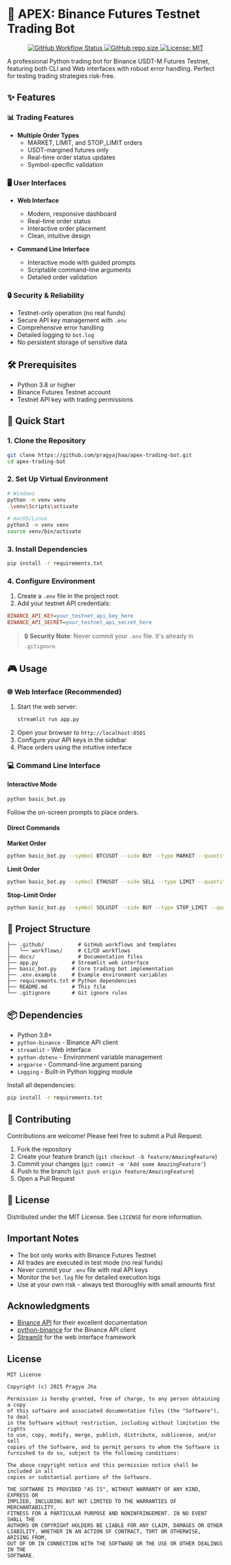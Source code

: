 # 🚀 APEX: Binance Futures Testnet Trading Bot

<div align="center">
  <p>
    <a href="https://github.com/pragyajhaa/apex/actions">
      <img alt="GitHub Workflow Status" src="https://img.shields.io/github/actions/workflow/status/pragyajhaa/apex/python-package.yml?style=for-the-badge">
    </a>
    <a href="https://github.com/pragyajhaa/apex">
      <img alt="GitHub repo size" src="https://img.shields.io/github/repo-size/pragyajhaa/apex?style=for-the-badge">
    </a>
    <a href="https://github.com/pragyajhaa/apex/blob/main/LICENSE">
      <img alt="License: MIT" src="https://img.shields.io/badge/License-MIT-yellow.svg?style=for-the-badge" />
    </a>
  </p>
</div>

A professional Python trading bot for Binance USDT-M Futures Testnet, featuring both CLI and Web interfaces with robust error handling. Perfect for testing trading strategies risk-free.

## ✨ Features

### 📊 Trading Features
- **Multiple Order Types**
  - MARKET, LIMIT, and STOP_LIMIT orders
  - USDT-margined futures only
  - Real-time order status updates
  - Symbol-specific validation

### 🖥️ User Interfaces
- **Web Interface**
  - Modern, responsive dashboard
  - Real-time order status
  - Interactive order placement
  - Clean, intuitive design

- **Command Line Interface**
  - Interactive mode with guided prompts
  - Scriptable command-line arguments
  - Detailed order validation

### 🔒 Security & Reliability
  - Testnet-only operation (no real funds)
  - Secure API key management with `.env`
  - Comprehensive error handling
  - Detailed logging to `bot.log`
  - No persistent storage of sensitive data

## 🛠️ Prerequisites

- Python 3.8 or higher
- Binance Futures Testnet account
- Testnet API key with trading permissions

## 🚀 Quick Start

### 1. Clone the Repository

```bash
git clone https://github.com/pragyajhaa/apex-trading-bot.git
cd apex-trading-bot
```

### 2. Set Up Virtual Environment

```bash
# Windows
python -m venv venv
.\venv\Scripts\activate

# macOS/Linux
python3 -m venv venv
source venv/bin/activate
```

### 3. Install Dependencies

```bash
pip install -r requirements.txt
```

### 4. Configure Environment

1. Create a `.env` file in the project root
2. Add your testnet API credentials:

```ini
BINANCE_API_KEY=your_testnet_api_key_here
BINANCE_API_SECRET=your_testnet_api_secret_here
```

> 🔒 **Security Note**: Never commit your `.env` file. It's already in `.gitignore`.

## 🎮 Usage

### 🌐 Web Interface (Recommended)

1. Start the web server:
   ```bash
   streamlit run app.py
   ```
2. Open your browser to `http://localhost:8501`
3. Configure your API keys in the sidebar
4. Place orders using the intuitive interface

### 💻 Command Line Interface

#### Interactive Mode
```bash
python basic_bot.py
```
Follow the on-screen prompts to place orders.

#### Direct Commands

**Market Order**
```bash
python basic_bot.py --symbol BTCUSDT --side BUY --type MARKET --quantity 0.001
```

**Limit Order**
```bash
python basic_bot.py --symbol ETHUSDT --side SELL --type LIMIT --quantity 0.1 --price 3500
```

**Stop-Limit Order**
```bash
python basic_bot.py --symbol SOLUSDT --side BUY --type STOP_LIMIT --quantity 5 --price 150 --stop_price 155
```

## 📁 Project Structure

```
├── .github/           # GitHub workflows and templates
│   └── workflows/     # CI/CD workflows
├── docs/              # Documentation files
├── app.py           # Streamlit web interface
├── basic_bot.py     # Core trading bot implementation
├── .env.example     # Example environment variables
├── requirements.txt # Python dependencies
├── README.md        # This file
└── .gitignore       # Git ignore rules
```

## 📦 Dependencies

- Python 3.8+
- `python-binance` - Binance API client
- `streamlit` - Web interface
- `python-dotenv` - Environment variable management
- `argparse` - Command-line argument parsing
- `Logging` - Built-in Python logging module

Install all dependencies:
```bash
pip install -r requirements.txt
```

## 🤝 Contributing

Contributions are welcome! Please feel free to submit a Pull Request.

1. Fork the repository
2. Create your feature branch (`git checkout -b feature/AmazingFeature`)
3. Commit your changes (`git commit -m 'Add some AmazingFeature'`)
4. Push to the branch (`git push origin feature/AmazingFeature`)
5. Open a Pull Request

## 📝 License

Distributed under the MIT License. See `LICENSE` for more information.

## Important Notes

- The bot only works with Binance Futures Testnet
- All trades are executed in test mode (no real funds)
- Never commit your `.env` file with real API keys
- Monitor the `bot.log` file for detailed execution logs
- Use at your own risk - always test thoroughly with small amounts first

## Acknowledgments

- [Binance API](https://binance-docs.github.io/apidocs/futures/en/) for their excellent documentation
- [python-binance](https://github.com/sammchardy/python-binance) for the Binance API client
- [Streamlit](https://streamlit.io/) for the web interface framework

## License

```
MIT License

Copyright (c) 2025 Pragya Jha

Permission is hereby granted, free of charge, to any person obtaining a copy
of this software and associated documentation files (the "Software"), to deal
in the Software without restriction, including without limitation the rights
to use, copy, modify, merge, publish, distribute, sublicense, and/or sell
copies of the Software, and to permit persons to whom the Software is
furnished to do so, subject to the following conditions:

The above copyright notice and this permission notice shall be included in all
copies or substantial portions of the Software.

THE SOFTWARE IS PROVIDED "AS IS", WITHOUT WARRANTY OF ANY KIND, EXPRESS OR
IMPLIED, INCLUDING BUT NOT LIMITED TO THE WARRANTIES OF MERCHANTABILITY,
FITNESS FOR A PARTICULAR PURPOSE AND NONINFRINGEMENT. IN NO EVENT SHALL THE
AUTHORS OR COPYRIGHT HOLDERS BE LIABLE FOR ANY CLAIM, DAMAGES OR OTHER
LIABILITY, WHETHER IN AN ACTION OF CONTRACT, TORT OR OTHERWISE, ARISING FROM,
OUT OF OR IN CONNECTION WITH THE SOFTWARE OR THE USE OR OTHER DEALINGS IN THE
SOFTWARE.
```
